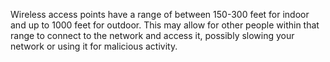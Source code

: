 Wireless access points have a range of between 150-300 feet for indoor and up to 1000 feet for outdoor. This may allow for other people within that range to connect to the network and access it, possibly slowing your network or using it for malicious activity.